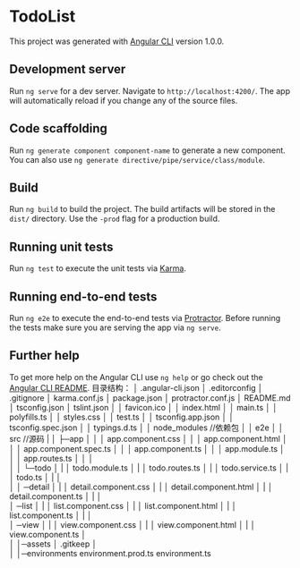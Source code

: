 # TodoList

This project was generated with [Angular CLI](https://github.com/angular/angular-cli) version 1.0.0.

## Development server

Run `ng serve` for a dev server. Navigate to `http://localhost:4200/`. The app will automatically reload if you change any of the source files.

## Code scaffolding

Run `ng generate component component-name` to generate a new component. You can also use `ng generate directive/pipe/service/class/module`.

## Build

Run `ng build` to build the project. The build artifacts will be stored in the `dist/` directory. Use the `-prod` flag for a production build.

## Running unit tests

Run `ng test` to execute the unit tests via [Karma](https://karma-runner.github.io).

## Running end-to-end tests

Run `ng e2e` to execute the end-to-end tests via [Protractor](http://www.protractortest.org/).
Before running the tests make sure you are serving the app via `ng serve`.

## Further help

To get more help on the Angular CLI use `ng help` or go check out the [Angular CLI README](https://github.com/angular/angular-cli/blob/master/README.md).
目录结构：
│  .angular-cli.json
│  .editorconfig
│  .gitignore
│  karma.conf.js
│  package.json
│  protractor.conf.js
│  README.md
│  tsconfig.json
│  tslint.json
│  │ favicon.ico
│  │  index.html
│  │  main.ts
│  │  polyfills.ts
│  │  styles.css
│  │  test.ts
│  │  tsconfig.app.json
│  │  tsconfig.spec.json
│  │  typings.d.ts
│  │  node_modules //依赖包
│  │  e2e
│  │  src //源码
|  │  ├─app
│  │  │  app.component.css
│  │  │  app.component.html
│  │  │  app.component.spec.ts
│  │  │  app.component.ts
│  │  │  app.module.ts
│  │  │  app.routes.ts
│  │  │  
│     │  └─todo
│     |     │  todo.module.ts
│     |     │  todo.routes.ts
│     |     │  todo.service.ts
│     |     │  todo.ts
│     |     │  
│     │  ─detail
│     |     │  detail.component.css
│     |     │  detail.component.html
│     |     │  detail.component.ts
│     |     │      
│        ─list
│     |     │  list.component.css
│     |     │  list.component.html
│     |     │  list.component.ts
│     |     │      
│        ─view
│     |     │  view.component.css
│     |     │  view.component.html
│     |     │  view.component.ts
│              
│  │─assets
│      .gitkeep
│      
│  │─environments
        environment.prod.ts
        environment.ts
        
